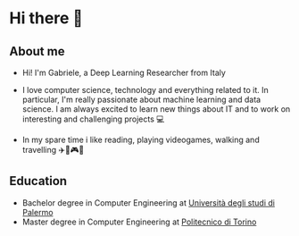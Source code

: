 # Hi there 👋

<!--
**ThePiromaximus/ThePiromaximus** is a ✨ _special_ ✨ repository because its `README.md` (this file) appears on your GitHub profile.

Here are some ideas to get you started:

- 🔭 I’m currently working on ...
- 🌱 I’m currently learning ...
- 👯 I’m looking to collaborate on ...
- 🤔 I’m looking for help with ...
- 💬 Ask me about ...
- 📫 How to reach me: ...
- 😄 Pronouns: ...
- ⚡ Fun fact: ...
-->
## About me
- Hi! I'm Gabriele, a Deep Learning Researcher from Italy 

- I love computer science, technology and everything related to it. In particular, I'm really passionate about machine learning and data science. I am always excited to learn new things about IT and to work on interesting and challenging projects 💻

- In my spare time i like reading, playing videogames, walking and travelling ✈️🚶🎮📘

## Education
- Bachelor degree in Computer Engineering at [Università degli studi di Palermo](https://www.unipa.it/)
- Master degree in Computer Engineering at [Politecnico di Torino](https://www.polito.it/)
